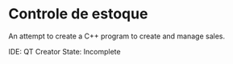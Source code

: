 # Controle de estoque
 An attempt to create a C++ program to create and manage sales.
 
 IDE: QT Creator
 State: Incomplete
